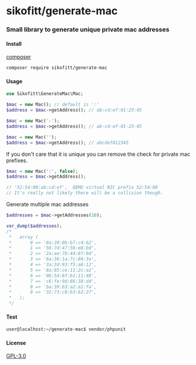 # sikofitt/generate-mac

### Small library to generate unique private mac addresses

#### Install
[composer](https://getcomposer.org)
```bash
composer require sikofitt/generate-mac
```

#### Usage
```php
use Sikofitt\GenerateMac\Mac;

$mac = new Mac(); // default is ':'
$address = $mac->getAddress(); // ab:cd:ef:01:23:45

$mac = new Mac('-');
$address = $mac->getAddress(); // ab-cd-ef-01-23-45

$mac = new Mac('');
$address = $mac->getAddress(); // abcdef012345
```

If you don't care that it is unique you can remove the check for private mac prefixes.

```php
$mac = new Mac(':', false);
$address = $mac->getAddress();

// '52:54:00:ab:cd:ef',  QEMU virtual NIC prefix 52:54:00
// It's really not likely there will be a collision though.
```

Generate multiple mac addresses
```php
$addresses = $mac->getAddresses(10);

var_dump($addresses);
/*
 *   array (
 *       0 => '8a:20:0b:b7:c4:62',
 *       1 => '56:7d:47:56:e8:bd',
 *       2 => '2a:ae:7b:44:6f:9d',
 *       3 => '6a:36:1a:7c:04:3a',
 *       4 => '3a:3d:93:f5:a6:12',
 *       5 => '8a:85:ce:11:2c:a2',
 *       6 => '06:54:6f:b1:11:48',
 *       7 => 'c6:fe:9d:86:38:dd',
 *       8 => 'ba:39:b3:a2:a1:fa',
 *       9 => '32:73:c0:b3:62:27',
 *   );
 */
```

#### Test

```bash
user@localhost:~/generate-mac$ vendor/phpunit
```

#### License

[GPL-3.0](LICENSE)